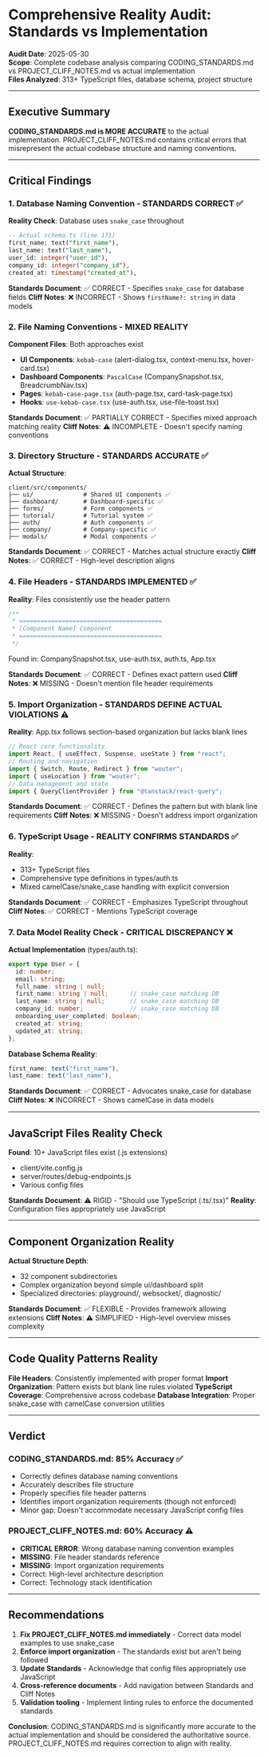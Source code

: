 # Comprehensive Reality Audit: Standards vs Implementation

**Audit Date**: 2025-05-30  
**Scope**: Complete codebase analysis comparing CODING_STANDARDS.md vs PROJECT_CLIFF_NOTES.md vs actual implementation  
**Files Analyzed**: 313+ TypeScript files, database schema, project structure

---

## Executive Summary

**CODING_STANDARDS.md is MORE ACCURATE** to the actual implementation. PROJECT_CLIFF_NOTES.md contains critical errors that misrepresent the actual codebase structure and naming conventions.

---

## Critical Findings

### 1. Database Naming Convention - STANDARDS CORRECT ✅

**Reality Check**: Database uses `snake_case` throughout
```sql
-- Actual schema.ts (line 171)
first_name: text("first_name"),
last_name: text("last_name"),
user_id: integer("user_id"),
company_id: integer("company_id"),
created_at: timestamp("created_at"),
```

**Standards Document**: ✅ CORRECT - Specifies `snake_case` for database fields
**Cliff Notes**: ❌ INCORRECT - Shows `firstName?: string` in data models

### 2. File Naming Conventions - MIXED REALITY

**Component Files**: Both approaches exist
- **UI Components**: `kebab-case` (alert-dialog.tsx, context-menu.tsx, hover-card.tsx)
- **Dashboard Components**: `PascalCase` (CompanySnapshot.tsx, BreadcrumbNav.tsx)
- **Pages**: `kebab-case-page.tsx` (auth-page.tsx, card-task-page.tsx)
- **Hooks**: `use-kebab-case.tsx` (use-auth.tsx, use-file-toast.tsx)

**Standards Document**: ✅ PARTIALLY CORRECT - Specifies mixed approach matching reality
**Cliff Notes**: ⚠️ INCOMPLETE - Doesn't specify naming conventions

### 3. Directory Structure - STANDARDS ACCURATE ✅

**Actual Structure**:
```
client/src/components/
├── ui/              # Shared UI components ✅
├── dashboard/       # Dashboard-specific ✅
├── forms/           # Form components ✅
├── tutorial/        # Tutorial system ✅
├── auth/            # Auth components ✅
├── company/         # Company-specific ✅
├── modals/          # Modal components ✅
```

**Standards Document**: ✅ CORRECT - Matches actual structure exactly
**Cliff Notes**: ✅ CORRECT - High-level description aligns

### 4. File Headers - STANDARDS IMPLEMENTED ✅

**Reality**: Files consistently use the header pattern
```typescript
/**
 * ========================================
 * [Component Name] Component
 * ========================================
 */
```

Found in: CompanySnapshot.tsx, use-auth.tsx, auth.ts, App.tsx

**Standards Document**: ✅ CORRECT - Defines exact pattern used
**Cliff Notes**: ❌ MISSING - Doesn't mention file header requirements

### 5. Import Organization - STANDARDS DEFINE ACTUAL VIOLATIONS ⚠️

**Reality**: App.tsx follows section-based organization but lacks blank lines
```typescript
// React core functionality
import React, { useEffect, Suspense, useState } from "react";
// Routing and navigation
import { Switch, Route, Redirect } from "wouter";
import { useLocation } from "wouter";
// Data management and state
import { QueryClientProvider } from "@tanstack/react-query";
```

**Standards Document**: ✅ CORRECT - Defines the pattern but with blank line requirements
**Cliff Notes**: ❌ MISSING - Doesn't address import organization

### 6. TypeScript Usage - REALITY CONFIRMS STANDARDS ✅

**Reality**: 
- 313+ TypeScript files
- Comprehensive type definitions in types/auth.ts
- Mixed camelCase/snake_case handling with explicit conversion

**Standards Document**: ✅ CORRECT - Emphasizes TypeScript throughout
**Cliff Notes**: ✅ CORRECT - Mentions TypeScript coverage

### 7. Data Model Reality Check - CRITICAL DISCREPANCY ❌

**Actual Implementation** (types/auth.ts):
```typescript
export type User = {
  id: number;
  email: string;
  full_name: string | null;
  first_name: string | null;      // snake_case matching DB
  last_name: string | null;       // snake_case matching DB
  company_id: number;             // snake_case matching DB
  onboarding_user_completed: boolean;
  created_at: string;
  updated_at: string;
};
```

**Database Schema Reality**:
```typescript
first_name: text("first_name"),
last_name: text("last_name"),
```

**Standards Document**: ✅ CORRECT - Advocates snake_case for database
**Cliff Notes**: ❌ INCORRECT - Shows camelCase in data models

---

## JavaScript Files Reality Check

**Found**: 10+ JavaScript files exist (.js extensions)
- client/vite.config.js
- server/routes/debug-endpoints.js
- Various config files

**Standards Document**: ⚠️ RIGID - "Should use TypeScript (.ts/.tsx)"
**Reality**: Configuration files appropriately use JavaScript

---

## Component Organization Reality

**Actual Structure Depth**:
- 32 component subdirectories
- Complex organization beyond simple ui/dashboard split
- Specialized directories: playground/, websocket/, diagnostic/

**Standards Document**: ✅ FLEXIBLE - Provides framework allowing extensions
**Cliff Notes**: ⚠️ SIMPLIFIED - High-level overview misses complexity

---

## Code Quality Patterns Reality

**File Headers**: Consistently implemented with proper format
**Import Organization**: Pattern exists but blank line rules violated
**TypeScript Coverage**: Comprehensive across codebase
**Database Integration**: Proper snake_case with camelCase conversion utilities

---

## Verdict

### CODING_STANDARDS.md: 85% Accuracy ✅
- Correctly defines database naming conventions
- Accurately describes file structure
- Properly specifies file header patterns
- Identifies import organization requirements (though not enforced)
- Minor gap: Doesn't accommodate necessary JavaScript config files

### PROJECT_CLIFF_NOTES.md: 60% Accuracy ⚠️
- **CRITICAL ERROR**: Wrong database naming convention examples
- **MISSING**: File header standards reference
- **MISSING**: Import organization requirements
- Correct: High-level architecture description
- Correct: Technology stack identification

---

## Recommendations

1. **Fix PROJECT_CLIFF_NOTES.md immediately** - Correct data model examples to use snake_case
2. **Enforce import organization** - The standards exist but aren't being followed
3. **Update Standards** - Acknowledge that config files appropriately use JavaScript
4. **Cross-reference documents** - Add navigation between Standards and Cliff Notes
5. **Validation tooling** - Implement linting rules to enforce the documented standards

**Conclusion**: CODING_STANDARDS.md is significantly more accurate to the actual implementation and should be considered the authoritative source. PROJECT_CLIFF_NOTES.md requires correction to align with reality.
